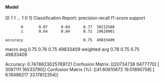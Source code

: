 #### Model
[0 1 1 ... 1 0 1]
Classification Report:
              precision    recall  f1-score   support

           0       0.87      0.69      0.77  30212508
           1       0.64      0.84      0.72  19620901

    accuracy                           0.75  49833409
   macro avg       0.75      0.76      0.75  49833409
weighted avg       0.78      0.75      0.75  49833409

Accuracy: 0.7478623025769721
Confusion Matrix:
[[20734738  9477770]
 [ 3087111 16533790]]
Confusion Matrix (%):
[[41.60810672 19.01890758]
 [ 6.19486217 33.17812354]]
